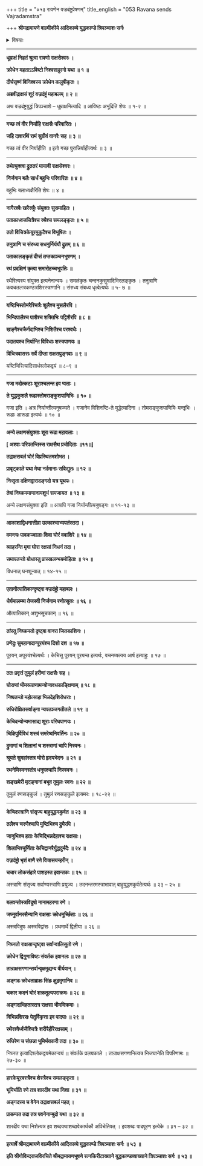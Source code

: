 +++
title = "०५३ रावणेन वज्रदंष्ट्रप्रेषणम्"
title_english = "053 Ravana sends Vajradamstra"

+++
**श्रीमद्रामायणे वाल्मीकीये आदिकाव्ये युद्धकाण्डे त्रिपञ्चाशः सर्गः**


<details><summary>विषयाः</summary>

रावणाज्ञया ससैन्येनवज्रदंष्ट्रेण रणायाङ्गदाधिष्ठितदक्षिणद्वारगमनम् ॥ १ ॥ अङ्गदवज्रदंष्ट्रयो राक्षसवानरसेनाभ्यां सैन्ययोः परस्परंच युद्धम् ॥ २ ॥

</details>


****

**धूम्राक्षं निहतं श्रुत्वा रावणो राक्षसेश्वरः ।**

**क्रोधेन महताऽऽविष्टो निश्वसन्नुरगो यथा ॥ १ ॥**

**दीर्घसृष्णं विनिश्वस्य क्रोधेन कलुषीकृतः ।**

**अब्रवीद्राक्षसं शूरं वज्रदंष्ट्रं महाबलम् ॥ २ ॥**

अथ वज्रदंष्ट्रयुद्धं त्रिपञ्चाशे – धूम्राक्षमित्यादि ॥ आविष्टः अभूदिति शेषः ॥ १-२ ॥

****

**गच्छ त्वं वीर निर्याहि राक्षसैः परिवारितः ।**

**जहि दाशरथिं रामं सुग्रीवं वानरैः सह ॥ ३ ॥**

गच्छ त्वं वीर निर्याहीति ॥ इतो गच्छ पुरान्निर्याहीत्यर्थः ॥ ३ ॥

****

**तथेत्युक्त्वा द्रुततरं मायावी राक्षसेश्वरः ।**

**निर्जगाम बलैः सार्धं बहुभिः परिवारितः ॥ ४ ॥**

बहुभिः बलाध्यक्षैरिति शेषः ॥ ४ ॥

****

**नागैरश्वैः खरैरुष्ट्रैः संयुक्तः सुसमाहितः ।**

**पताकाध्वजचित्रैश्च रथैश्च समलङ्कृतः ॥ ५ ॥**

**ततो विचित्रकेयूरमुकुटैश्च विभूषितः ।**

**तनुत्राणि च संरुध्य सधनुर्निर्ययौ द्रुतम् ॥ ६ ॥**

**पताकालङ्कृतं दीप्तं तप्तकाञ्चनभूषणम् ।**

**रथं प्रदक्षिणं कृत्वा समारोहच्चभूपतिः ॥**

रथैरित्यस्य संयुक्त इत्यनेनान्वयः । समलंकृतः चन्दनकुसुमादिभिरलङ्कृतः । तनुत्राणि कवचतलत्रकण्ठत्रशिरस्त्राणानि । संरुध्य संबध्य धृत्वेत्यर्थः ॥ ५- ७ ॥

****

**यष्टिभिस्तोमरैश्चित्रैः शूलैश्च मुसलैरपि ।**

**भिन्दिपालैश्च पाशैश्च शक्तिभिः पट्टिशैरपि ॥ ८ ॥**

**खङ्गैश्चक्रैर्गदाभिश्च निशितैश्च परश्वधैः ।**

**पदातयश्च निर्यान्ति विविधाः शस्त्रपाणयः ॥**

**विचित्रवाससः सर्वे दीप्ता राक्षसपुङ्गवाः ॥ ९ ॥**

यष्टिभिरित्यादिसार्धश्लोकद्वयं ॥ ८–९ ॥

****

**गजा मदोत्कटाः शूराश्चलन्त इव प्वताः ।**

**ते युद्धकुशलै रूढास्तोमराङ्कुशपाणिभिः ॥ १० ॥**

गजा इति । अत्र निर्यान्तीत्यनुषज्यते । गजानेव विशिनष्टि-ते युद्धेत्यादिना । तोमराङ्कुशपाणिमिः यन्तृभिः । रूढाः आरूढा इत्यर्थः ॥ १० ॥

****

**अन्ये लक्षणसंयुक्ताः शूरा रूढा महावलाः ।**

**\[ अश्वाः परिपतन्तिस्स राक्षसैथ प्रचोदिताः ॥११॥\]**

**तद्राक्षसबलं घोरं विप्रस्थितमशोभत ।**

**प्रावृट्काले यथा मेघा नर्दमानाः सविद्युतः ॥ १२ ॥**

**निःसृता दक्षिणद्वारादङ्गदो यत्र यूथपः ।**

**तेषां निष्क्रममाणानामशुभं समजायत ॥ १३ ॥**

अन्ये लक्षणसंयुक्ता इति ॥ अत्रापि गजा निर्यान्तीत्यनुषङ्गः ॥ ११-१३ ॥

****

**आकाशाद्विधनात्तीव्रा उल्काश्चाभ्यपतंस्तदा ।**

**वमन्त्यः पावकज्वालाः शिवा घोरं ववाशिरे ॥ १४ ॥**

**व्याहरन्ति मृगा घोरा रक्षसां निधनं तदा ।**

**समापतन्तो योधास्तु प्रास्खलन्भयमोहिताः ॥ १५ ॥**

विधनात् घनशून्यात् ॥ १४-१५ ॥

****

**एतानौत्पातिकान्दृष्ट्वा वज्रदंष्ट्रो महाबलः ।**

**धैर्यमालम्ब्य तेजस्वी निर्जगाम रणोत्सुकः ॥ १६ ॥**

औत्पातिकान् अशुभसूचकान् ॥ १६ ॥

****

**तांस्तु निष्क्रमतो दृष्ट्वा वानरा जितकाशिनः ।**

**प्रणेदुः सुमहानादान्पूरयंश्च दिशो दश ॥ १७ ॥**

पूरयन् अपूरयंश्चेत्यर्थः । केचित्तु पूरयन् पूरयन्त इत्यर्थः, वचनव्यत्यय आर्ष इत्याहुः ॥ १७ ॥

****

**ततः प्रवृत्तं तुमुलं हरीणां राक्षसैः सह ।**

**घोराणां भीमरूपाणामन्योन्यवधकाङ्क्षिणाम् ॥ १८ ॥**

**निष्पतन्तो महोत्साहा भिन्नदेहशिरोधराः ।**

**रुधिरोक्षितसर्वाङ्गा न्यपतञ्जगतीतले ॥ १९ ॥**

**केचिदन्योन्यमासाद्य शूराः परिघपाणयः ।**

**चिक्षिपुर्विविधं शस्त्रं समरेष्वनिवर्तिनः ॥ २० ॥**

**द्रुमाणां च शिलानां च शस्त्राणां चापि निस्वनः ।**

**श्रूयते सुमहांस्तत्र घोरो हृदयभेदनः ॥ २१ ॥**

**रथनेमिस्वनस्तंत्र धनुषश्चापि निस्स्वनः ।**

**शङ्खमेरी मृदङ्गानां बभूव तुमुलः स्वनः ॥ २२ ॥**

तुमुलं रणसङ्कुलं । तुमुलं रणसङ्कुले इत्यमरः ॥ १८-२२ ॥

****

**केचिदस्त्राणि संसृज्य बाहुयुद्धमकुर्वत ॥ २३ ॥**

**तलैश्च चरणैश्चापि मुष्टिभिश्च द्रुमैरपि ।**

**जानुभिश्च हताः केचिद्भिन्नदेहाश्च राक्षसाः।**

**शिलाभिश्चूर्णिताः केचिद्वानरैर्युद्धदुर्मदैः ॥ २४ ॥**

**वज्रदंष्ट्रो भृशं बाणै रणे वित्रासयन्हरीन् ।**

**चचार लोकसंहारे पाशहस्त इवान्तकः ॥ २५ ॥**

अस्त्राणि संसृज्य सर्वाण्यस्त्राणि प्रयुज्य । तदनन्तरमस्त्राभावात् बाहुयुद्धमकुर्वतेत्यर्थः ॥ २३ – २५ ॥

****

**बलवन्तोस्त्रविदुषो नानामहरणा रणे ।**

**जघ्नुर्वानरसैन्यानि राक्षसाः क्रोधमूर्च्छिताः ॥ २६ ॥**

अस्त्रविदुषः अस्त्रविद्वांसः । प्रथमार्थे द्वितीया ॥ २६ ॥

****

**निघ्नतो राक्षसान्दृष्ट्वा सर्वान्वालिसुतो रणे ।**

**क्रोधेन द्विगुणाविष्टः संवर्तक इवानलः ॥ २७ ॥**

**तान्राक्षसगणान्सर्वान्वृक्षमुद्यम्य वीर्यवान् ।**

**अङ्गदः क्रोधताम्राक्षः सिंहः क्षुद्रमृगानिव ॥**

**चकार कदनं घोरं शक्रतुल्यपराक्रमः ॥ २८ ॥**

**अङ्गदाभिहतास्तत्र राक्षसा भीमविक्रमाः ।**

**विभिन्नशिरसः पेतुर्विकृत्ता इव पादपाः ॥ २९ ॥**

**रथैरश्वैर्ध्वजैश्चित्रैः शरीरैर्हरिरक्षसाम् ।**

**रुधिरेण च संछन्ना भूमिर्भयकरी तदा ॥ ३० ॥**

निघ्नत इत्यादिश्लोकद्वयमेकान्वयं ॥ संवर्तके प्रलयकाले । तान्राक्षसगणानित्यत्र निजघानेति विपरिणामः ॥ २७-३० ॥

****

**हारकेयूरवस्त्रैश्च शेस्त्रैश्च समलङ्कृता ।**

**भूमिर्भाति रणे तत्र शारदीव यथा निशा ॥ ३१ ॥**

**अङ्गदस्य च वेगेन तद्राक्षसबलं महत् ।**

**प्राकम्पत तदा तत्र पवनेनाम्बुदो यथा ॥ ३२ ॥**

शारदीव यथा निशेत्यत्र इव शब्दयथाशब्दावेकार्थकौ अपिचेतिवत् । इवशब्दः पादपूरण इत्येके ॥ ३१ – ३२ ॥

****

**इत्यार्षे श्रीमद्रामायणे वाल्मीकीये आदिकाव्ये युद्धकाण्डे त्रिपञ्चाशः सर्गः ॥ ५३ ॥**

**इति श्रीगोविन्दराजविरचिते श्रीमद्रामायणभूषणे रत्नकिरीटाख्याने युद्धकाण्डव्याख्याने त्रिपञ्चाशः सर्गः ॥ ५३ ॥**
